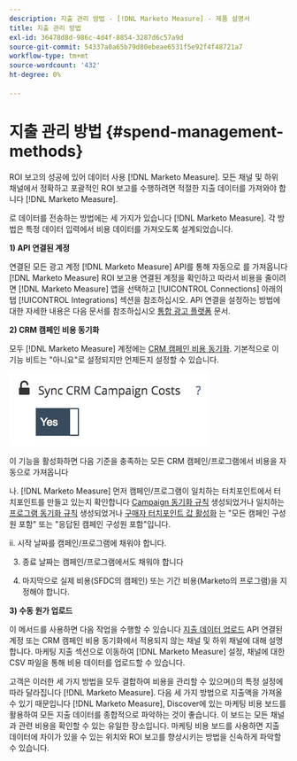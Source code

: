 ```yaml
---
description: 지출 관리 방법 - [!DNL Marketo Measure] - 제품 설명서
title: 지출 관리 방법
exl-id: 36478d8d-986c-4d4f-8854-3287d6c57a9d
source-git-commit: 54337a0a65b79d80ebeae6531f5e92f4f48721a7
workflow-type: tm+mt
source-wordcount: '432'
ht-degree: 0%

---
```


# 지출 관리 방법 {#spend-management-methods}

ROI 보고의 성공에 있어 데이터 사용 [!DNL Marketo Measure]. 모든 채널 및 하위 채널에서 정확하고 포괄적인 ROI 보고를 수행하려면 적절한 지출 데이터를 가져와야 합니다 [!DNL Marketo Measure].

로 데이터를 전송하는 방법에는 세 가지가 있습니다 [!DNL Marketo Measure]. 각 방법은 특정 데이터 입력에서 비용 데이터를 가져오도록 설계되었습니다.

**1) API 연결된 계정**

연결된 모든 광고 계정 [!DNL Marketo Measure] API를 통해 자동으로 를 가져옵니다 [!DNL Marketo Measure] ROI 보고용 연결된 계정을 확인하고 따라서 비용을 줄이려면 [!DNL Marketo Measure] 앱을 선택하고 [!UICONTROL Connections] 아래의 탭 [!UICONTROL Integrations] 섹션을 참조하십시오. API 연결을 설정하는 방법에 대한 자세한 내용은 다음 문서를 참조하십시오 [통합 광고 플랫폼](/help/api-connections/utilizing-marketo-measures-api-connections/integrated-ad-platforms.md#how-to-connect-ad-platforms) 문서.

**2) CRM 캠페인 비용 동기화**

모두 [!DNL Marketo Measure] 계정에는 [CRM 캠페인 비용 동기화](/help/marketing-spend/spend-management/crm-campaign-costs.md#availability). 기본적으로 이 기능 비트는 &quot;아니요&quot;로 설정되지만 언제든지 설정할 수 있습니다.

![](assets/spend-management-methods-1.png)

이 기능을 활성화하면 다음 기준을 충족하는 모든 CRM 캠페인/프로그램에서 비용을 자동으로 가져옵니다

나. [!DNL Marketo Measure] 먼저 캠페인/프로그램이 일치하는 터치포인트에서 터치포인트를 만들고 있는지 확인합니다 [Campaign 동기화 규칙](/help/channel-tracking-and-setup/offline-channels/custom-campaign-sync.md) 생성되었거나 일치하는 [프로그램 동기화 규칙](/help/marketo-measure-and-marketo/marketo-measure-integrations-with-marketo/marketo-engage-programs-integration.md) 생성되었거나 [구매자 터치포인트 값 활성화](/help/channel-tracking-and-setup/offline-channels/syncing-offline-campaigns.md#how-to-create-a-campaign-and-sync-buyer-touchpoints) 는 &quot;모든 캠페인 구성원 포함&quot; 또는 &quot;응답된 캠페인 구성원 포함&quot;입니다.

ii. 시작 날짜를 캠페인/프로그램에 채워야 합니다.

3. 종료 날짜는 캠페인/프로그램에서도 채워야 합니다

4. 마지막으로 실제 비용(SFDC의 캠페인) 또는 기간 비용(Marketo의 프로그램)을 지정해야 합니다.

**3) 수동 원가 업로드**

이 메서드를 사용하면 다음 작업을 수행할 수 있습니다 [지출 데이터 업로드](/help/marketing-spend/spend-management/marketing-channel-costs.md#uploading-marketing-costs) API 연결된 계정 또는 CRM 캠페인 비용 동기화에서 적용되지 않는 채널 및 하위 채널에 대해 설명합니다. 마케팅 지출 섹션으로 이동하여 [!DNL Marketo Measure] 설정, 채널에 대한 CSV 파일을 통해 비용 데이터를 업로드할 수 있습니다.

고객은 이러한 세 가지 방법을 모두 결합하여 비용을 관리할 수 있으며()의 특정 설정에 따라 달라집니다 [!DNL Marketo Measure]. 다음 세 가지 방법으로 지출액을 가져올 수 있기 때문입니다 [!DNL Marketo Measure], Discover에 있는 마케팅 비용 보드를 활용하여 모든 지출 데이터를 종합적으로 파악하는 것이 좋습니다. 이 보드는 모든 채널과 관련 비용을 확인할 수 있는 유일한 장소입니다. 마케팅 비용 보드를 사용하면 지출 데이터에 차이가 있을 수 있는 위치와 ROI 보고를 향상시키는 방법을 신속하게 파악할 수 있습니다.
